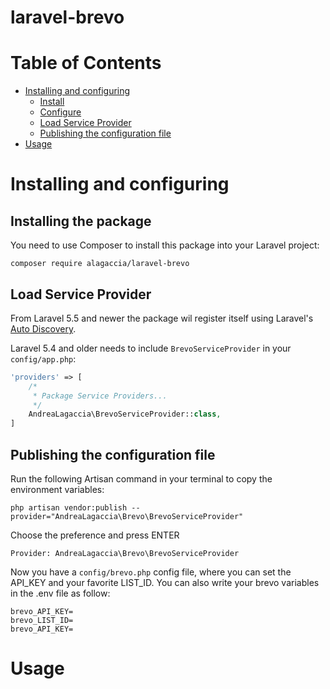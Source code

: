 # laravel-brevo

# Table of Contents

-   [Installing and configuring](#installing-and-configuring)
    -   [Install](#install)
    -   [Configure](#configure)
    -   [Load Service Provider](#service-provider)
    -   [Publishing the configuration file](#config-publish)
-   [Usage](#usage)

# <a id="installing-and-configuring"></a> Installing and configuring

## <a id="install"></a> Installing the package

You need to use Composer to install this package into your Laravel project:

```
composer require alagaccia/laravel-brevo
```

## <a id="service-provider"></a> Load Service Provider

From Laravel 5.5 and newer the package wil register itself using Laravel's [Auto Discovery](https://laravel.com/docs/5.5/packages#package-discovery).

Laravel 5.4 and older needs to include `BrevoServiceProvider` in your `config/app.php`:

```php
'providers' => [
    /*
     * Package Service Providers...
     */
    AndreaLagaccia\BrevoServiceProvider::class,
]
```

## <a name="config-publish"></a> Publishing the configuration file

Run the following Artisan command in your terminal to copy the environment variables:

```
php artisan vendor:publish --provider="AndreaLagaccia\Brevo\BrevoServiceProvider"
```

Choose the preference and press ENTER

```
Provider: AndreaLagaccia\Brevo\BrevoServiceProvider
```

Now you have a `config/brevo.php` config file, where you can set the API_KEY and your favorite LIST_ID.
You can also write your brevo variables in the .env file as follow:

```
brevo_API_KEY=
brevo_LIST_ID=
brevo_API_KEY=
```

# <a id="usage"></a> Usage
